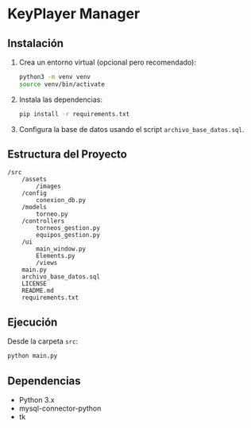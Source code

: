 # KeyPlayer Manager

## Instalación

1. Crea un entorno virtual (opcional pero recomendado):
   ```bash
   python3 -m venv venv
   source venv/bin/activate
   ```
2. Instala las dependencias:
   ```bash
   pip install -r requirements.txt
   ```
3. Configura la base de datos usando el script `archivo_base_datos.sql`.

## Estructura del Proyecto

```
/src
    /assets
        /images
    /config
        conexion_db.py
    /models
        torneo.py
    /controllers
        torneos_gestion.py
        equipos_gestion.py
    /ui
        main_window.py
        Elements.py
        /views
    main.py
    archivo_base_datos.sql
    LICENSE
    README.md
    requirements.txt
```

## Ejecución

Desde la carpeta `src`:
```bash
python main.py
```

## Dependencias
- Python 3.x
- mysql-connector-python
- tk
